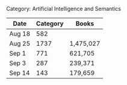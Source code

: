 Category: Artificial Intelligence and Semantics

   | Date   | Category  | Books     |
   |--------|-----------|-----------|
   | Aug 18 | 582       |           |
   | Aug 25 | 1737      | 1,475,027 |
   | Sep 1  | 771       | 621,705   |
   | Sep 3  | 287       | 239,371   |
   | Sep 14 | 143       | 179,659   |
